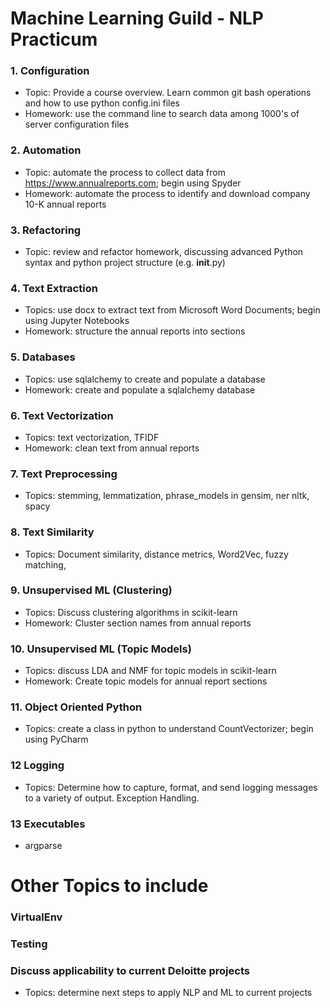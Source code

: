 # Machine Learning Guild - NLP Practicum

### 1. Configuration
* Topic: Provide a course overview. Learn common git bash operations and how to use python config.ini files
* Homework: use the command line to search data among 1000's of server configuration files

### 2. Automation
*  Topic: automate the process to collect data from https://www.annualreports.com; begin using Spyder
*  Homework: automate the process to identify and download company 10-K annual reports

### 3. Refactoring
*  Topic: review and refactor homework, discussing advanced Python syntax and python project structure (e.g. __init__.py)

### 4. Text Extraction
*  Topics: use docx to extract text from Microsoft Word Documents; begin using Jupyter Notebooks
*  Homework: structure the annual reports into sections

### 5. Databases
*  Topics: use sqlalchemy to create and populate a database
*  Homework: create and populate a sqlalchemy database

### 6. Text Vectorization
*  Topics: text vectorization, TFIDF
*  Homework: clean text from annual reports

### 7. Text Preprocessing
* Topics: stemming, lemmatization, phrase_models in gensim, ner nltk, spacy

### 8. Text Similarity
* Topics: Document similarity, distance metrics, Word2Vec, fuzzy matching,

### 9. Unsupervised ML (Clustering)
* Topics: Discuss clustering algorithms in scikit-learn
* Homework: Cluster section names from annual reports

### 10. Unsupervised ML (Topic Models)
* Topics: discuss LDA and NMF for topic models in scikit-learn
* Homework: Create topic models for annual report sections

### 11. Object Oriented Python
*   Topics: create a class in python to understand CountVectorizer; begin using PyCharm

### 12 Logging
* Topics: Determine how to capture, format, and send logging messages to a variety of output. Exception Handling.

### 13 Executables
* argparse

# Other Topics to include

### VirtualEnv

### Testing

### Discuss applicability to current Deloitte projects
* Topics: determine next steps to apply NLP and ML to current projects
